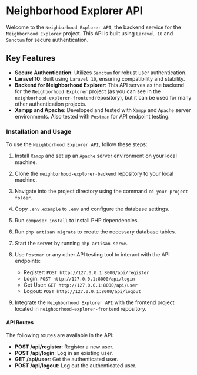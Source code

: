 # Neighborhood Explorer API

Welcome to the `Neighborhood Explorer API`, the backend service for the `Neighborhood Explorer` project. This API is built using `Laravel 10` and `Sanctum` for secure authentication.

## Key Features

-   **Secure Authentication**: Utilizes `Sanctum` for robust user authentication.
-   **Laravel 10**: Built using `Laravel 10`, ensuring compatibility and stability.
-   **Backend for Neighborhood Explorer**: This API serves as the backend for the `Neighborhood Explorer` project (as you can see in the `neighborhood-explorer-frontend` repository), but it can be used for many other authentication projects.
-   **Xampp and Apache**: Developed and tested with `Xampp` and `Apache` server environments. Also tested with `Postman` for API endpoint testing.

### Installation and Usage

To use the `Neighborhood Explorer API`, follow these steps:

1. Install `Xampp` and set up an `Apache` server environment on your local machine.
2. Clone the `neighborhood-explorer-backend` repository to your local machine.
3. Navigate into the project directory using the command `cd your-project-folder`.
4. Copy `.env.example` to `.env` and configure the database settings.
5. Run `composer install` to install PHP dependencies.
6. Run `php artisan migrate` to create the necessary database tables.
7. Start the server by running `php artisan serve`.
8. Use `Postman` or any other API testing tool to interact with the API endpoints:

    - Register: `POST http://127.0.0.1:8000/api/register`
    - Login: `POST http://127.0.0.1:8000/api/login`
    - Get User: `GET http://127.0.0.1:8000/api/user`
    - Logout: `POST http://127.0.0.1:8000/api/logout`

9. Integrate the `Neighborhood Explorer API` with the frontend project located in `neighborhood-explorer-frontend` repository.

#### API Routes

The following routes are available in the API:

-   **POST /api/register**: Register a new user.
-   **POST /api/login**: Log in an existing user.
-   **GET /api/user**: Get the authenticated user.
-   **POST /api/logout**: Log out the authenticated user.
